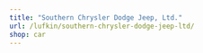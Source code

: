 ```yaml
---
title: "Southern Chrysler Dodge Jeep, Ltd."
url: /lufkin/southern-chrysler-dodge-jeep-ltd/
shop: car
---
```

